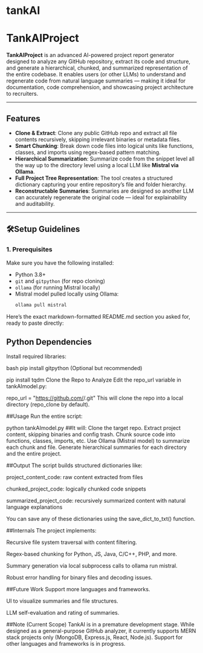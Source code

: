 # tankAI
# TankAIProject

**TankAIProject** is an advanced AI-powered project report generator designed to analyze any GitHub repository, extract its code and structure, and generate a hierarchical, chunked, and summarized representation of the entire codebase. It enables users (or other LLMs) to understand and regenerate code from natural language summaries — making it ideal for documentation, code comprehension, and showcasing project architecture to recruiters.

---

##  Features

- **Clone & Extract**: Clone any public GitHub repo and extract all file contents recursively, skipping irrelevant binaries or metadata files.
-  **Smart Chunking**: Break down code files into logical units like functions, classes, and imports using regex-based pattern matching.
- **Hierarchical Summarization**: Summarize code from the snippet level all the way up to the directory level using a local LLM like **Mistral via Ollama**.
- **Full Project Tree Representation**: The tool creates a structured dictionary capturing your entire repository’s file and folder hierarchy.
- **Reconstructable Summaries**: Summaries are designed so another LLM can accurately regenerate the original code — ideal for explainability and auditability.

---

## 🛠Setup Guidelines

### 1. Prerequisites

Make sure you have the following installed:

- Python 3.8+
- `git` and `gitpython` (for repo cloning)
- `ollama` (for running Mistral locally)
- Mistral model pulled locally using Ollama:  
  ```bash
  ollama pull mistral

Here’s the exact markdown-formatted README.md section you asked for, ready to paste directly:

## Python Dependencies

Install required libraries:

bash
pip install gitpython
(Optional but recommended)

pip install tqdm
Clone the Repo to Analyze
Edit the repo_url variable in tankAImodel.py:

repo_url = "https://github.com/<your-username>/<your-repo>.git"
This will clone the repo into a local directory (repo_clone by default).

##Usage
Run the entire script:

python tankAImodel.py
##It will:
Clone the target repo.
Extract project content, skipping binaries and config trash.
Chunk source code into functions, classes, imports, etc.
Use Ollama (Mistral model) to summarize each chunk and file.
Generate hierarchical summaries for each directory and the entire project.

##Output
The script builds structured dictionaries like:

project_content_code: raw content extracted from files

chunked_project_code: logically chunked code snippets

summarized_project_code: recursively summarized content with natural language explanations

You can save any of these dictionaries using the save_dict_to_txt() function.

##Internals
The project implements:

Recursive file system traversal with content filtering.

Regex-based chunking for Python, JS, Java, C/C++, PHP, and more.

Summary generation via local subprocess calls to ollama run mistral.

Robust error handling for binary files and decoding issues.

##Future Work
Support more languages and frameworks.

UI to visualize summaries and file structures.

LLM self-evaluation and rating of summaries.

##Note (Current Scope)
TankAI is in a premature development stage. While designed as a general-purpose GitHub analyzer, it currently supports MERN stack projects only (MongoDB, Express.js, React, Node.js). Support for other languages and frameworks is in progress.
